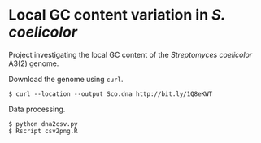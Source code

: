# Local GC content variation in *S. coelicolor*

Project investigating the local GC content of the
*Streptomyces coelicolor* A3(2) genome.

Download the genome using ``curl``.

```
$ curl --location --output Sco.dna http://bit.ly/1Q8eKWT
```

Data processing.

```
$ python dna2csv.py
$ Rscript csv2png.R
```
